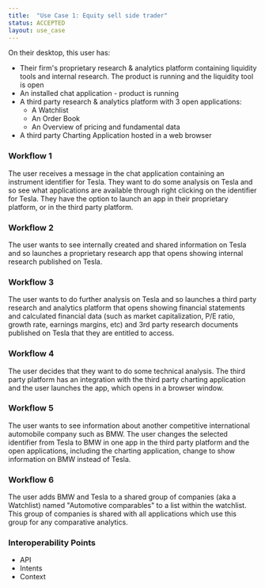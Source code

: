 ```yaml
---
title:  "Use Case 1: Equity sell side trader"
status: ACCEPTED
layout: use_case
---
```


On their desktop, this user has:
- Their firm's proprietary research & analytics platform containing liquidity tools and internal research. The product is running and the liquidity tool is open
- An installed chat application - product is running
- A third party research & analytics platform with 3 open applications:
    - A Watchlist
    - An Order Book
    - An Overview of pricing and fundamental data
- A third party Charting Application hosted in a web browser

### Workflow 1
The user receives a message in the chat application containing an instrument identifier for Tesla. They want to do some analysis on Tesla and so see what applications are available through right clicking on the identifier for Tesla. They have the option to launch an app in their proprietary platform, or in the third party platform.

### Workflow 2
The user wants to see internally created and shared information on Tesla and so launches a proprietary research app that opens showing internal research published on Tesla.

### Workflow 3
The user wants to do further analysis on Tesla and so launches a third party research and analytics platform that opens showing financial statements and calculated financial data (such as market capitalization, P/E ratio, growth rate, earnings margins, etc)  and 3rd party research documents published on Tesla that they are entitled to access.

### Workflow 4
The user decides that they want to do some technical analysis. The third party platform has an integration with the third party charting application and the user launches the app, which opens in a browser window.

### Workflow 5
The user wants to see information about another competitive international automobile company such as BMW.  The user changes the selected identifier from Tesla to BMW in one app in the third party platform and the open applications, including the charting application, change to show information on BMW instead of Tesla.

### Workflow 6
The user adds BMW and Tesla to a shared group of companies (aka a Watchlist) named "Automotive comparables" to a list within the watchlist.   This group of companies is shared with all applications which use this group for any comparative analytics.

### Interoperability Points
- API
- Intents
- Context

